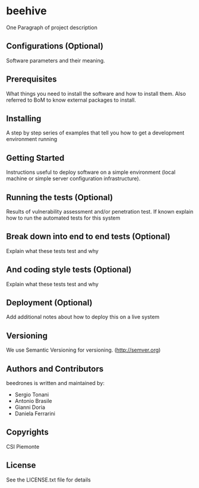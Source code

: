 # beehive
One Paragraph of project description

## Configurations (Optional)
Software parameters and their meaning.

## Prerequisites
What things you need to install the software and how to install them.
Also referred to BoM to know external packages to install.

## Installing
A step by step series of examples that tell you how to get a development environment running

## Getting Started
Instructions useful to deploy software on a simple environment (local machine or simple server configuration infrastructure).

## Running the tests (Optional)
Results of vulnerability assessment and/or penetration test. If known explain how to run the automated tests for this system

## Break down into end to end tests (Optional)
Explain what these tests test and why

## And coding style tests (Optional)
Explain what these tests test and why

## Deployment (Optional)
Add additional notes about how to deploy this on a live system

## Versioning
We use Semantic Versioning for versioning. (http://semver.org)

## Authors and Contributors
beedrones is written and maintained by: 

* Sergio Tonani
* Antonio Brasile
* Gianni Doria
* Daniela Ferrarini

## Copyrights
CSI Piemonte

## License
See the LICENSE.txt file for details
